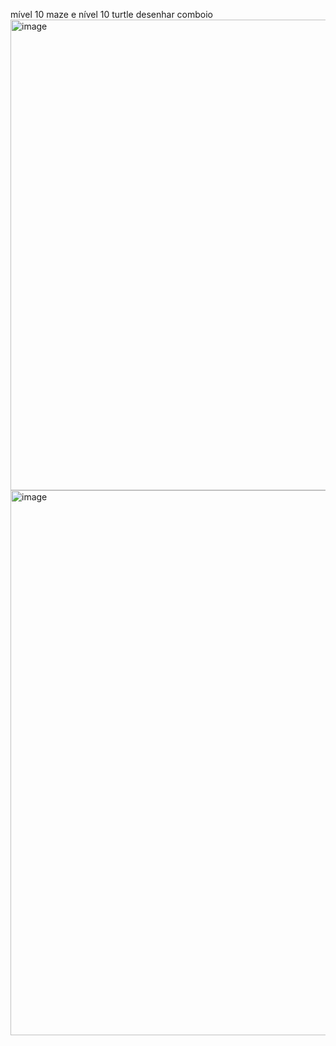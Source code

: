 mível 10 maze e nível 10 turtle desenhar comboio
<img width="1815" height="753" alt="image" src="https://github.com/user-attachments/assets/a74abc4e-2fb7-4838-8d5b-d97c5184dfb7" />
<img width="1826" height="872" alt="image" src="https://github.com/user-attachments/assets/d7cb6d46-f258-41ff-8bbf-9d5c2b8dc658" />
